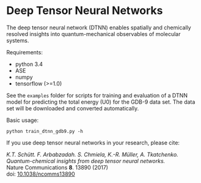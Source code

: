 # Deep Tensor Neural Networks

The deep tensor neural network (DTNN) enables spatially and chemically resolved
insights into quantum-mechanical observables of molecular systems.

Requirements:
- python 3.4
- ASE
- numpy
- tensorflow (>=1.0)

See the `examples` folder for scripts for training and evaluation of a DTNN 
model for predicting  the total energy (U0) for the GDB-9 data set.
The data set will be downloaded and converted automatically.

Basic usage:

    python train_dtnn_gdb9.py -h


If you use deep tensor neural networks in your research, please cite:

*K.T. Schütt. F. Arbabzadah. S. Chmiela, K.-R. Müller, A. Tkatchenko.  
Quantum-chemical insights from deep tensor neural networks.*  
Nature Communications **8**. 13890 (2017)   
doi: [10.1038/ncomms13890](http://dx.doi.org/10.1038/ncomms13890)
    
 
